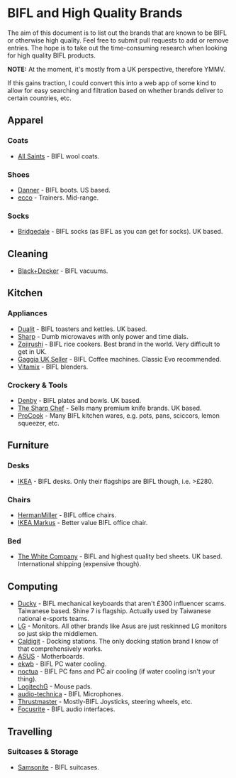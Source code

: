 # BIFL and High Quality Brands

The aim of this document is to list out the brands that are known to be BIFL or otherwise high quality. Feel free to submit pull requests to add or remove entries. The hope is to take out the time-consuming research when looking for high quality BIFL products.

**NOTE:** At the moment, it's mostly from a UK perspective, therefore YMMV.

If this gains traction, I could convert this into a web app of some kind to allow for easy searching and filtration based on whether brands deliver to certain countries, etc.

## Apparel

### Coats

* [All Saints](https://www.allsaints.com/) - BIFL wool coats.

### Shoes

* [Danner](https://global.danner.com/) - BIFL boots. US based.
* [ecco](https://gb.ecco.com/en-GB) - Trainers. Mid-range.

### Socks

* [Bridgedale](https://www.bridgedale.com/) -  BIFL socks (as BIFL as you can get for socks). UK based.

## Cleaning

* [Black+Decker](https://www.blackanddecker.co.uk/) - BIFL vacuums.

## Kitchen

### Appliances

* [Dualit](https://www.dualit.com/) - BIFL toasters and kettles. UK based.
* [Sharp](https://www.sharpconsumer.uk/home-appliances/mg01us) - Dumb microwaves with only power and time dials.
* [Zojirushi](https://www.zojirushi.com/) - BIFL rice cookers. Best brand in the world. Very difficult to get in UK.
* [Gaggia UK Seller](https://www.gaggiadirect.co.uk) - BIFL Coffee machines. Classic Evo recommended.
* [Vitamix](https://www.vitamixuk.com/) - BIFL blenders.

### Crockery & Tools

* [Denby](https://www.denbypottery.com/) - BIFL plates and bowls. UK based.
* [The Sharp Chef](https://thesharpchef.co.uk) - Sells many premium knife brands. UK based.
* [ProCook](https://www.procook.co.uk/) - Many BIFL kitchen wares, e.g. pots, pans, sciccors, lemon squeezer, etc.

## Furniture

### Desks

* [IKEA](https://www.ikea.com/gb/en/) - BIFL desks. Only their flagships are BIFL though, i.e. >£280.

### Chairs
* [HermanMiller](https://www.hermanmiller.com/en_gb/) - BIFL office chairs.
* [IKEA Markus](https://www.ikea.com/gb/en/p/markus-office-chair-vissle-dark-grey-30261152/) - Better value BIFL office chair.

### Bed
* [The White Company](https://www.thewhitecompany.com/uk/) - BIFL and highest quality bed sheets. UK based. International shipping (expensive though). 

## Computing

* [Ducky](https://www.duckychannel.com.tw/en) - BIFL mechanical keyboards that aren't £300 influencer scams. Taiwanese based. Shine 7 is flagship. Actually used by Taiwanese national e-sports teams.
* [LG](https://www.lg.com/uk/gaming-monitors) - Monitors. All other brands like Asus are just reskinned LG monitors so just skip the middlemen.
* [Caldigit](https://www.caldigit.com/) - Docking stations. The only docking station brand I know of that comprehensively works.
* [ASUS](https://www.asus.com/uk/motherboards-components/motherboards/all-series/) - Motherboards.
* [ekwb](https://www.ekwb.com/) - BIFL PC water cooling.
* [noctua](https://noctua.at/) - BIFL PC fans and PC air cooling (if water cooling isn't your thing).
* [LogitechG](https://www.logitechg.com/en-gb/products/gaming-mouse-pads.html) - Mouse pads.
* [audio-technica](https://www.audio-technica.com/en-gb/) - BIFL Microphones.
* [Thrustmaster](https://www.thrustmaster.com/en-us/homepage/) - Mostly-BIFL Joysticks, steering wheels, etc.
* [Focusrite](https://focusrite.com/en) - BIFL audio interfaces.

## Travelling

### Suitcases & Storage

* [Samsonite](https://www.samsonite.co.uk/) - BIFL suitcases.
